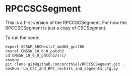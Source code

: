 # RPCCSCSegment

This is a first version of the RPCCSCSegment. For now the RPCCSCSegment is just a copy of CSCSegment.

To run the code:

```
export SCRAM_ARCH=slc7_amd64_gcc700  
cmsrel CMSSW_10_6_0_patch2  
cd CMSSW_10_6_0_patch2/src/   
cmsenv  
git clone git@github.com:mrcthiel/RPCCSCSegment.git .  
cmsRun run_CSC_and_RPC_rechits_and_segments_cfg.py   
```


